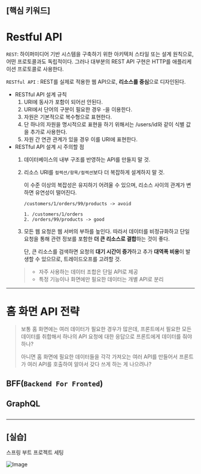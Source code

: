 ## [핵심 키워드]
# Restful API
`REST`: 하이퍼미디어 기반 시스템을 구축하기 위한 아키텍처 스타일  또는 설계 원칙으로, 어떤 프로토콜과도 독립적이다. 그러나 대부분의 REST API 구현은 HTTP를 애플리케이션 프로토콜로 사용한다.

`RESTful API` : REST를 실제로 적용한 웹 API으로, **리소스를 중심**으로 디자인된다.

- RESTful API 설계 규칙
    1. URI에 동사가 포함이 되어선 안된다.
    2. URI에서 단어의 구분이 필요한 경우 -을 이용한다.
    3. 자원은 기본적으로 복수형으로 표현한다.
    4. 단 하나의 자원을 명시적으로 표현을 하기 위해서는 /users/id와 같이 식별 값을 추가로 사용한다.
    5. 자원 간 연관 관계가 있을 경우 이를 URI에 표현한다.
- RESTful API 설계 시 주의할 점
    1. 데이터베이스의 내부 구조를 반영하는 API를 만들지 말 것.
    2. 리소스 URI를 `컬렉션/항목/컬렉션`보다 더 복잡하게 설계하지 말 것.

       이 수준 이상의 복잡성은 유지하기 어려울 수 있으며, 리소스 사이의 관계가 변하면 유연성이 떨어진다.

        ```text
        /customers/1/orders/99/products -> avoid
        
        1. /customers/1/orders
        2. /orders/99/products -> good
        ```

    3. 모든 웹 요청은 웹 서버의 부하를 높인다. 따라서 데이터를 비정규화하고 단일 요청을 통해 관련 정보를 포함한 **더 큰 리소스로 결합**하는 것이 좋다.

       단, 큰 리소스를 검색하면 요청의 **대기 시간이 증가**하고 추가 **대역폭 비용**이 발생할 수 있으므로, 트레이드오프를 고려할 것.
    > - 자주 사용하는 데이터 조합은 단일 API로 제공
    > - 특정 기능이나 화면에만 필요한 데이터는 개별 API로 분리
***
# 홈 화면 API 전략
> 보통 홈 화면에는 여러 데이터가 필요한 경우가 많은데, 프론트에서 필요한 모든 데이터를 취합해서 하나의 API 요청에 대한 응답으로 프론트에게 데이터를 줘야 하나?
> 
> 아니면 홈 화면에 필요한 데이터들을 각각 가져오는 여러 API를 만들어서 프론트가 여러 API를 호출하여 알아서 갖다 쓰게 하는 게 나으려나?
## BFF(`Backend For Fronted`)

## GraphQL

##
***
## [실습]
스프링 부트 프로젝트 세팅

![Image](https://github.com/user-attachments/assets/e6196719-79f1-4ac8-9d58-9aee3eacc839)